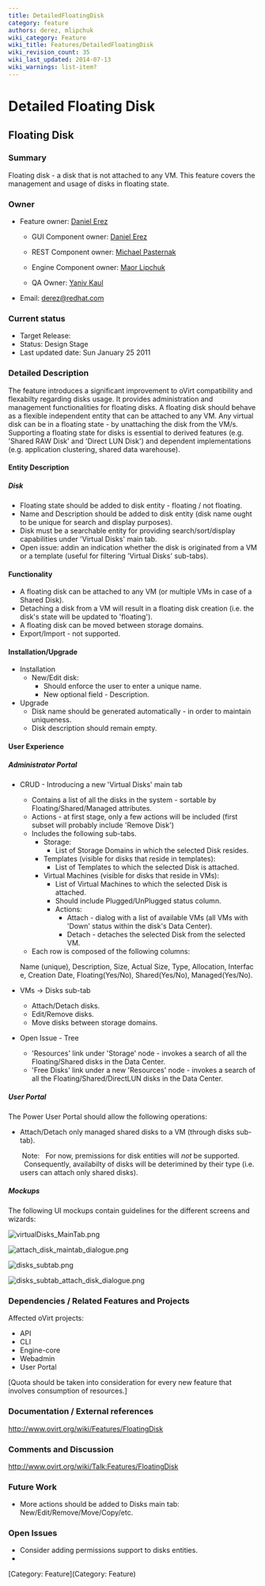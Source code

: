 ```yaml
---
title: DetailedFloatingDisk
category: feature
authors: derez, mlipchuk
wiki_category: Feature
wiki_title: Features/DetailedFloatingDisk
wiki_revision_count: 35
wiki_last_updated: 2014-07-13
wiki_warnings: list-item?
---
```


# Detailed Floating Disk

## Floating Disk

### Summary

Floating disk - a disk that is not attached to any VM.
This feature covers the management and usage of disks in floating state.

### Owner

*   Feature owner: [ Daniel Erez](User:derez)

    * GUI Component owner: [ Daniel Erez](User:derez)

    * REST Component owner: [ Michael Pasternak](User:mpasternak)

    * Engine Component owner: [ Maor Lipchuk](User:mlipchuk)

    * QA Owner: [ Yaniv Kaul](User:ykaul)

*   Email: derez@redhat.com

### Current status

*   Target Release:
*   Status: Design Stage
*   Last updated date: Sun January 25 2011

### Detailed Description

The feature introduces a significant improvement to oVirt compatibility and flexabilty regarding disks usage. It provides administration and management functionalities for floating disks.
A floating disk should behave as a flexible independent entity that can be attached to any VM. Any virtual disk can be in a floating state - by unattaching the disk from the VM/s.
Supporting a floating state for disks is essential to derived features (e.g. 'Shared RAW Disk' and 'Direct LUN Disk') and dependent implementations (e.g. application clustering, shared data warehouse).

#### Entity Description

##### Disk

*   Floating state should be added to disk entity - floating / not floating.
*   Name and Description should be added to disk entity (disk name ought to be unique for search and display purposes).
*   Disk must be a searchable entity for providing search/sort/display capabilities under 'Virtual Disks' main tab.
*   Open issue: addin an indication whether the disk is originated from a VM or a template (useful for filtering 'Virtual Disks' sub-tabs).

#### Functionality

*   A floating disk can be attached to any VM (or multiple VMs in case of a Shared Disk).
*   Detaching a disk from a VM will result in a floating disk creation (i.e. the disk's state will be updated to 'floating').
*   A floating disk can be moved between storage domains.
*   Export/Import - not supported.

#### Installation/Upgrade

*   Installation
    -   New/Edit disk:
        -   Should enforce the user to enter a unique name.
        -   New optional field - Description.
*   Upgrade
    -   Disk name should be generated automatically - in order to maintain uniqueness.
    -   Disk description should remain empty.

#### User Experience

##### Administrator Portal

*   CRUD - Introducing a new 'Virtual Disks' main tab
    -   Contains a list of all the disks in the system - sortable by Floating/Shared/Managed attributes.
    -   Actions - at first stage, only a few actions will be included (first subset will probably include 'Remove Disk')
    -   Includes the following sub-tabs.
        -   Storage:
            -   List of Storage Domains in which the selected Disk resides.
        -   Templates (visible for disks that reside in templates):
            -   List of Templates to which the selected Disk is attached.
        -   Virtual Machines (visible for disks that reside in VMs):
            -   List of Virtual Machines to which the selected Disk is attached.
            -   Should include Plugged/UnPlugged status column.
            -   Actions:
                -   Attach - dialog with a list of available VMs (all VMs with 'Down' status within the disk's Data Center).
                -   Detach - detaches the selected Disk from the selected VM.
    -   Each row is composed of the following columns:

      Name (unique), Description, Size, Actual Size, Type, Allocation, Interface, Creation Date, Floating(Yes/No), Shared(Yes/No), Managed(Yes/No). 

*   VMs -> Disks sub-tab
    -   Attach/Detach disks.
    -   Edit/Remove disks.
    -   Move disks between storage domains.
*   Open Issue - Tree
    -   'Resources' link under 'Storage' node - invokes a search of all the Floating/Shared disks in the Data Center.
    -   'Free Disks' link under a new 'Resources' node - invokes a search of all the Floating/Shared/DirectLUN disks in the Data Center.

##### User Portal

The Power User Portal should allow the following operations:

*   Attach/Detach only managed shared disks to a VM (through disks sub-tab).

       Note:
        For now, premissions for disk entities will *not* be supported.
        Consequently, availabilty of disks will be deterimined by their type (i.e. users can attach only shared disks).

##### Mockups

The following UI mockups contain guidelines for the different screens and wizards:

![](virtualDisks_MainTab.png "virtualDisks_MainTab.png")

![](attach_disk_maintab_dialogue.png "attach_disk_maintab_dialogue.png")

![](disks_subtab.png "disks_subtab.png")

![](disks_subtab_attach_disk_dialogue.png "disks_subtab_attach_disk_dialogue.png")

### Dependencies / Related Features and Projects

Affected oVirt projects:

*   API
*   CLI
*   Engine-core
*   Webadmin
*   User Portal

[Quota should be taken into consideration for every new feature that involves consumption of resources.]

### Documentation / External references

<http://www.ovirt.org/wiki/Features/FloatingDisk>

### Comments and Discussion

<http://www.ovirt.org/wiki/Talk:Features/FloatingDisk>

### Future Work

*   More actions should be added to Disks main tab: New/Edit/Remove/Move/Copy/etc.

### Open Issues

*   Consider adding permissions support to disks entities.
*   

[Category: Feature](Category: Feature)
